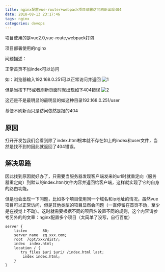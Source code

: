 ```yaml
---
title: nginx配置vue-router+webpack项目部署访问刷新出现404
date: 2018-08-13 23:17:46
tags: nginx
categories: devops
---
```


项目使用的是vue2.0,vue-route,webpack打包 

项目部署使用的nginx 

问题描述： 

正常首页不加index可以访问 

如：浏览器输入192.168.0.251可以正常访问并返回 
![1](1.png)

但是当按下F5或者刷新页面时就出现如下404错误 
![2](2.png)

这还是不是最明显的最明显的如这种目录192.168.0.251/user 

基便不刷新而只是访问依然是报的404

## 原因
打开开发包我们会看到除了index.html根本就不存在如上的index和user文件，当然是找不到的因此就返回了404错误。

## 解决思路

因此找到原因就好办了，只需要当服务器发现客户端发来的url时就重定向（服务器重定向）到默认的index.html文件内容并返回给客户端，这样就实现了它的自身的路由功能。

但是也会出现一下问题，比如多个项目使用同一个域名和ip地址的情况，虽然vue项目可以正常访问，但是其他类型的项目显然会问题（一直停留在首页不动，至少是在视觉上不动）。这时就需要根据不同的项目名设置不同的规则，这个内容请参考另外的的文章：nginx配置多个项目（太简单了没写，自行百度）

```
server {
    listen       80;
    server_name  zq.xxx.com;
    root  /opt/xxx/dist/;
    index  index.html;
    location / {
       try_files $uri $uri/ /index.html last;
        index index.html;
    }
}
```